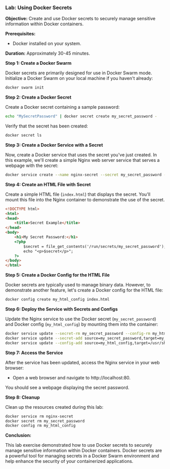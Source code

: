 ### Lab: Using Docker Secrets

**Objective:** Create and use Docker secrets to securely manage sensitive information within Docker containers.

**Prerequisites:**
- Docker installed on your system.

**Duration:** Approximately 30-45 minutes.

**Step 1: Create a Docker Swarm**

Docker secrets are primarily designed for use in Docker Swarm mode. Initialize a Docker Swarm on your local machine if you haven't already:

```bash
docker swarm init
```

**Step 2: Create a Docker Secret**

Create a Docker secret containing a sample password:

```bash
echo "MySecretPassword" | docker secret create my_secret_password -
```

Verify that the secret has been created:

```bash
docker secret ls
```

**Step 3: Create a Docker Service with a Secret**

Now, create a Docker service that uses the secret you've just created. In this example, we'll create a simple Nginx web server service that serves a webpage with the secret:

```bash
docker service create --name nginx-secret --secret my_secret_password -p 80:80 nginx:alpine
```

**Step 4: Create an HTML File with Secret**

Create a simple HTML file (`index.html`) that displays the secret. You'll mount this file into the Nginx container to demonstrate the use of the secret.

```html
<!DOCTYPE html>
<html>
<head>
    <title>Secret Example</title>
</head>
<body>
    <h1>My Secret Password:</h1>
    <?php
        $secret = file_get_contents('/run/secrets/my_secret_password');
        echo "<p>$secret</p>";
    ?>
</body>
</html>
```

**Step 5: Create a Docker Config for the HTML File**

Docker secrets are typically used to manage binary data. However, to demonstrate another feature, let's create a Docker config for the HTML file:

```bash
docker config create my_html_config index.html
```

**Step 6: Deploy the Service with Secrets and Configs**

Update the Nginx service to use the Docker secret (`my_secret_password`) and Docker config (`my_html_config`) by mounting them into the container:

```bash
docker service update --secret-rm my_secret_password --config-rm my_html_config nginx-secret
docker service update --secret-add source=my_secret_password,target=my_secret_password nginx-secret
docker service update --config-add source=my_html_config,target=/usr/share/nginx/html/index.html nginx-secret
```

**Step 7: Access the Service**

After the service has been updated, access the Nginx service in your web browser:

- Open a web browser and navigate to http://localhost:80.

You should see a webpage displaying the secret password.

**Step 8: Cleanup**

Clean up the resources created during this lab:

```bash
docker service rm nginx-secret
docker secret rm my_secret_password
docker config rm my_html_config
```

**Conclusion:**

This lab exercise demonstrated how to use Docker secrets to securely manage sensitive information within Docker containers. Docker secrets are a powerful tool for managing secrets in a Docker Swarm environment and help enhance the security of your containerized applications.

